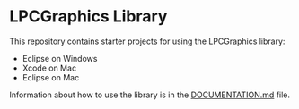 # LPCGraphics Library

This repository contains starter projects for using the LPCGraphics library:
- Eclipse on Windows
- Xcode on Mac
- Eclipse on Mac

Information about how to use the library is in the [DOCUMENTATION.md](./DOCUMENTATION.md) file.
